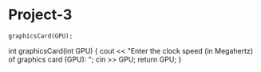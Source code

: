 # Project-3
	graphicsCard(GPU);
int graphicsCard(int GPU)
{
	cout << "Enter the clock speed (in Megahertz) of graphics card (GPU): ";
	cin >> GPU;
	return GPU;
}
